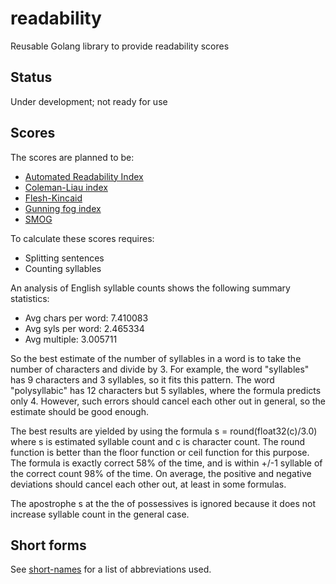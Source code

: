 # readability
Reusable Golang library to provide readability scores

## Status
Under development; not ready for use

## Scores
The scores are planned to be:
* [Automated Readability Index](https://en.wikipedia.org/wiki/Automated_Readability_Index)
* [Coleman-Liau index](https://en.wikipedia.org/w/index.php?title=Coleman-Liau_Index)
* [Flesh-Kincaid](https://en.wikipedia.org/w/index.php?title=Flesch-Kincaid)
* [Gunning fog index](https://en.wikipedia.org/wiki/Gunning_fog_index)
* [SMOG](https://en.wikipedia.org/wiki/SMOG)

To calculate these scores requires:
* Splitting sentences
* Counting syllables

An analysis of English syllable counts shows the following summary statistics:
* Avg chars per word: 7.410083
* Avg syls per word: 2.465334
* Avg multiple: 3.005711

So the best estimate of the number of syllables in a word is to take the number of characters and divide by 3. For
example, the word "syllables" has 9 characters and 3 syllables, so it fits this pattern. The word "polysyllabic" has 12
characters but 5 syllables, where the formula predicts only 4. However, such errors should cancel each other out in
general, so the estimate should be good enough.

The best results are yielded by using the formula s = round(float32(c)/3.0) where s is estimated syllable count and c
is character count. The round function is better than the floor function or ceil function for this purpose. The formula
is exactly correct 58% of the time, and is within +/-1 syllable of the correct count 98% of the time. On average, the
positive and negative deviations should cancel each other out, at least in some formulas.

The apostrophe s at the the of possessives is ignored because it does not increase syllable count in the general case.

## Short forms
See [short-names](https://www.github.com/BluntSporks/short-names) for a list of abbreviations used.
